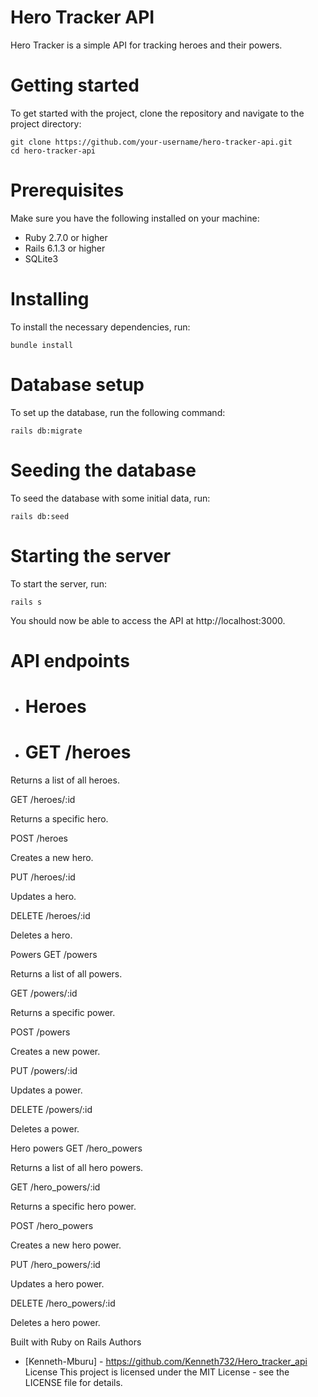 
# Hero Tracker API
Hero Tracker is a simple API for tracking heroes and their powers.


# Getting started
To get started with the project, clone the repository and navigate to the project directory:

```
git clone https://github.com/your-username/hero-tracker-api.git
cd hero-tracker-api
```

# Prerequisites
Make sure you have the following installed on your machine:

- Ruby 2.7.0 or higher
- Rails 6.1.3 or higher
- SQLite3
# Installing
To install the necessary dependencies, run:

```
bundle install
```

# Database setup
To set up the database, run the following command:

```
rails db:migrate
```

# Seeding the database
To seed the database with some initial data, run:

```
rails db:seed
```

# Starting the server
To start the server, run:

```
rails s
```
You should now be able to access the API at http://localhost:3000.

# API endpoints
- # Heroes
- # GET /heroes

Returns a list of all heroes.

GET /heroes/:id

Returns a specific hero.

POST /heroes

Creates a new hero.

PUT /heroes/:id

Updates a hero.

DELETE /heroes/:id

Deletes a hero.

Powers
GET /powers

Returns a list of all powers.

GET /powers/:id

Returns a specific power.

POST /powers

Creates a new power.

PUT /powers/:id

Updates a power.

DELETE /powers/:id

Deletes a power.

Hero powers
GET /hero_powers

Returns a list of all hero powers.

GET /hero_powers/:id

Returns a specific hero power.

POST /hero_powers

Creates a new hero power.

PUT /hero_powers/:id

Updates a hero power.

DELETE /hero_powers/:id

Deletes a hero power.

Built with
Ruby on Rails
Authors
- [Kenneth-Mburu] - https://github.com/Kenneth732/Hero_tracker_api
License
This project is licensed under the MIT License - see the LICENSE file for details.



